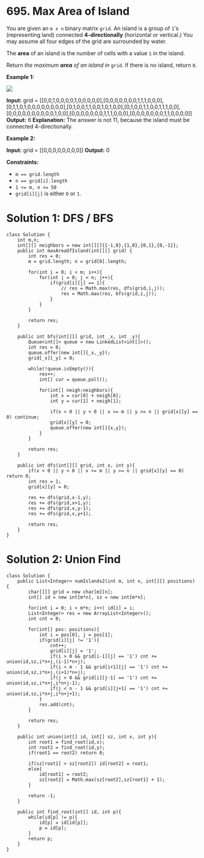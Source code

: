 # 695. Max Area of Island
You are given an  `m x n`  binary matrix  `grid`. An island is a group of  `1`'s (representing land) connected  **4-directionally**  (horizontal or vertical.) You may assume all four edges of the grid are surrounded by water.

The  **area**  of an island is the number of cells with a value  `1`  in the island.

Return  _the maximum  **area**  of an island in_ `grid`. If there is no island, return  `0`.

**Example 1:**

![](https://assets.leetcode.com/uploads/2021/05/01/maxarea1-grid.jpg)

**Input:** grid = [[0,0,1,0,0,0,0,1,0,0,0,0,0],[0,0,0,0,0,0,0,1,1,1,0,0,0],[0,1,1,0,1,0,0,0,0,0,0,0,0],[0,1,0,0,1,1,0,0,1,0,1,0,0],[0,1,0,0,1,1,0,0,1,1,1,0,0],[0,0,0,0,0,0,0,0,0,0,1,0,0],[0,0,0,0,0,0,0,1,1,1,0,0,0],[0,0,0,0,0,0,0,1,1,0,0,0,0]]
**Output:** 6
**Explanation:** The answer is not 11, because the island must be connected 4-directionally.

**Example 2:**

**Input:** grid = [[0,0,0,0,0,0,0,0]]
**Output:** 0

**Constraints:**

-   `m == grid.length`
-   `n == grid[i].length`
-   `1 <= m, n <= 50`
-   `grid[i][j]`  is either  `0`  or  `1`.


# Solution 1: DFS / BFS
```
class Solution {
    int m,n;
    int[][] neighbors = new int[][]{{-1,0},{1,0},{0,1},{0,-1}};
    public int maxAreaOfIsland(int[][] grid) {
        int res = 0;
        m = grid.length; n = grid[0].length;
        
        for(int i = 0; i < m; i++){
            for(int j = 0; j < n; j++){
                if(grid[i][j] == 1){
                    // res = Math.max(res, dfs(grid,i,j));
                    res = Math.max(res, bfs(grid,i,j));
                }
            }
        }
        
        return res;
    }
    
    public int bfs(int[][] grid, int _x, int _y){
        Queue<int[]> queue = new LinkedList<int[]>();
        int res = 0;
        queue.offer(new int[]{_x,_y});
        grid[_x][_y] = 0;
        
        while(!queue.isEmpty()){
            res++;
            int[] cur = queue.poll();
            
            for(int[] neigh:neighbors){
                int x = cur[0] + neigh[0];
                int y = cur[1] + neigh[1];
                
                if(x < 0 || y < 0 || x >= m || y >= n || grid[x][y] == 0) continue;
                grid[x][y] = 0;
                queue.offer(new int[]{x,y});
            }
        }
        
        return res;
    }
    
    public int dfs(int[][] grid, int x, int y){
        if(x < 0 || y < 0 || x >= m || y >= n || grid[x][y] == 0) return 0;
        int res = 1;
        grid[x][y] = 0;
        
        res += dfs(grid,x-1,y);
        res += dfs(grid,x+1,y);
        res += dfs(grid,x,y-1);
        res += dfs(grid,x,y+1);
        
        return res;
    }
}
```

# Solution 2: Union Find
```
class Solution {
    public List<Integer> numIslands2(int m, int n, int[][] positions) {
        char[][] grid = new char[m][n];
        int[] id = new int[m*n], sz = new int[m*n];
        
        for(int i = 0; i < m*n; i++) id[i] = i;
        List<Integer> res = new ArrayList<Integer>();
        int cnt = 0;
        
        for(int[] pos: positions){
            int i = pos[0], j = pos[1];
            if(grid[i][j] != '1'){
                cnt++;
                grid[i][j] = '1';
                if(i > 0 && grid[i-1][j] == '1') cnt += union(id,sz,i*n+j,(i-1)*n+j);
                if(i < m - 1 && grid[i+1][j] == '1') cnt += union(id,sz,i*n+j,(i+1)*n+j);
                if(j > 0 && grid[i][j-1] == '1') cnt += union(id,sz,i*n+j,i*n+j-1);
                if(j < n - 1 && grid[i][j+1] == '1') cnt += union(id,sz,i*n+j,i*n+j+1);
            }
            res.add(cnt);
        }
        
        return res;
    }
    
    public int union(int[] id, int[] sz, int x, int y){
        int root1 = find_root(id,x);
        int root2 = find_root(id,y);
        if(root1 == root2) return 0;
        
        if(sz[root1] > sz[root2]) id[root2] = root1;
        else{
            id[root1] = root2;
            sz[root2] = Math.max(sz[root2],sz[root1] + 1);
        }
        
        return -1;
    }
    
    public int find_root(int[] id, int p){
        while(id[p] != p){
            id[p] = id[id[p]];
            p = id[p];
        }
        return p;
    }
}
```